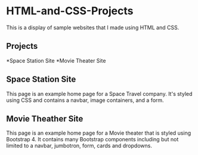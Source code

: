 # HTML-and-CSS-Projects
This is a display of sample websites that I made using HTML and CSS.
## Projects
*Space Station Site
*Movie Theater Site
## Space Station Site
This page is an example home page for a Space Travel company. It's styled using CSS and contains a navbar, image containers, and a form.
## Movie Theather Site
This page is an example home page for a Movie theater that is styled using Bootstrap 4. It contains many Bootstrap components including but not limited to a navbar, jumbotron, form, cards and dropdowns.
